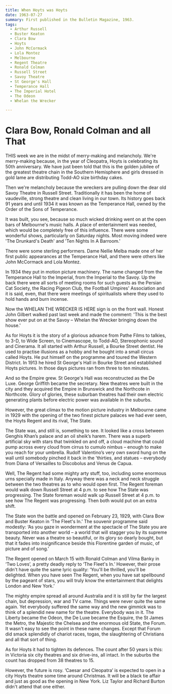 ```yaml
---
title: When Hoyts was Hoyts
date: 1963-07-27
summary: First published in the Bulletin Magazine, 1963.
tags:
  - Arthur Russell
  - Buster Keaton
  - Clara Bow
  - Hoyts
  - John McCormack 
  - Lola Montez
  - Melbourne
  - Regent Theatre
  - Ronald Colman
  - Russell Street
  - Savoy Theatre
  - St George's Hall
  - Temperance Hall
  - The Imperial Hotel
  - The Odeon
  - Whelan the Wrecker

---
```


# Clara Bow, Ronald Colman and all That

THIS week we are in the midst of merry-making and melancholy.  We're merry-making because, in the year of Cleopatra, Hoyts is celebrating its 50th anniversary.  We have just been told that this is the golden jubilee of the greatest theatre chain in the Southern Hemisphere and girls dressed in gold lame are distributing Todd-AO size birthday cakes.

Then we're melancholy because the wreckers are pulling down the dear old Savoy Theatre in Russell Street.  Traditionally it has been the home of vaudeville, strong theatre and clean living in our town.  Its history goes back 91 years and until 1934 it was known as the Temperance Hall, owned by the Order of the Sons of Temperance.

It was built, you see, because so much wicked drinking went on at the open bars of Melbourne's music halls.  A place of entertainment was needed, which would be completely free of this influence.  There were some wonderful shows, particularly on Saturday nights.  Most moving indeed were 'The Drunkard's Death' and 'Ten Nights In A Barroom.'

There were some sterling performers.  Dame Nellie Melba made one of her first public appearances at the Temperance Hall, and there were others like John McCormack and Lola Montez.

In 1934 they put in motion picture machinery.  The name changed from the Temperance Hall to the Imperial, from the Imperial to the Savoy.  Up the back there were all sorts of meeting rooms for such guests as the Persian Cat Society, the Racing Pigeon Club, the Football Umpires' Association and it is said, even, that there were meetings of spiritualists where they used to hold hands and burn incense.

Now the WHELAN THE WRECKER IS HERE sign is on the front wall.  Honest John Gilbert walked past last week and made the comment: 'This is the best show ever put on at the Savoy – Whelan the Wrecker bringing down the house.'

As for Hoyts it is the story of a glorious advance from Pathe Films to talkies, to 3-D, to Wide Screen, to Cinemascope, to Todd-AO, Stereophonic sound and Cinerama. It all started with Arthur Russell, a Bourke Street dentist.  He used to practise illusions as a hobby and he bought into a small circus called Hoyts.  He put himself on the programme and toured the Western District.  In 1913 he hired St George's Hall in Bourke Street and established Hoyts pictures.  In those days pictures ran from three to ten minutes.

And so the Empire grew.  St George's Hall was reconstructed as the De Luxe.  George Griffith became the secretary.  New theatres were built in the city and they acquired the Empire in Brunswick and the Northcote in Northcote.  Glory of glories, these suburban theatres had their own electric generating plants before electric power was available in the suburbs.

However, the great climax to the motion picture industry in Melbourne came in 1929 with the opening of the two finest picture palaces we had ever seen, the Hoyts Regent and its rival, The State.

The State was, and still is, something to see. It looked like a cross between Genghis Khan’s palace and an oil sheik’s harem. There was a superb artificial sky with stars that twinkled on and off, a cloud machine that could pump across every cloud from cirrus to cumulo nimbus – enough to make you reach for your umbrella. Rudolf Valentino’s very own sword hung on the wall until somebody pinched it back in the 'thirties, and statues – everybody from Diana of Versailles to Discobolus and Venus de Capua.

Well, The Regent had some mighty arty stuff, too, including some enormous urns specially made in Italy.  Anyway there was a neck and neck struggle between the two theatres as to who would open first.  The Regent foreman would walk down Russell Street at 4 p.m. to see how The State was progressing.  The State foreman would walk up Russell Street at 4 p.m. to see how The Regent was progressing.  Then both would put on an extra shift.

The State won the battle and opened on February 23, 1929, with Clara Bow and Buster Keaton in ‘The Fleet's In.’ The souvenir programme said modestly: ‘As you gaze in wonderment at the spectacle of The State you are transported into another world – a world that will stagger you by its supreme beauty.  Never was a theatre so beautiful, or its glory so dearly bought, but that it fades into insignificance beside this Florentine garden of music, of picture and of song.’

The Regent opened on March 15 with Ronald Colman and Vilma Banky in ‘Two Loves’, a pretty deadly reply to ‘The Fleet's In.’ However, their prose didn't have quite the same lyric quality: ‘You'll be thrilled, you'll be delighted.  When you have seen The Regent, when you have sat spellbound by the pageant of stars, you will truly know the entertainment that delights London and New York.’

The mighty empire spread all around Australia and it is still by far the largest chain, but depression, war and TV came.  Things were never quite the same again.  Yet everybody suffered the same way and the new gimmick was to think of a splendid new name for the theatre.  Everybody was in it.  The Liberty became the Odeon, the De Luxe became the Esquire, the St James the Metro, the Majestic the Chelsea and the enormous old State, the Forum.  It wasn't easy to see the point in these name changes.  Except that Forum did smack splendidly of chariot races, togas, the slaughtering of Christians and all that sort of thing.

As for Hoyts it had to tighten its defences.  The count after 50 years is this:  in Victoria six city theatres and six drive-ins, all intact.  In the suburbs the count has dropped from 38 theatres to 15.

However, the future is rosy.  ‘Caesar and Cleopatra’ is expected to open in a city Hoyts theatre some time around Christmas.  It will be a black tie affair and just as good as the opening in New York.  Liz Taylor and Richard Burton didn't attend that one either.
